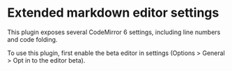 # Extended markdown editor settings

This plugin exposes several CodeMirror 6 settings, including line numbers and code folding.

To use this plugin, first enable the beta editor in settings (Options > General > Opt in to the editor beta).
